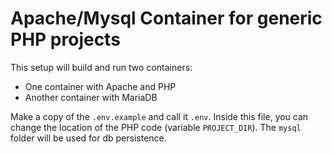 # Apache/Mysql Container for generic PHP projects
This setup will build and run two containers: 
- One container with Apache and PHP
- Another container with MariaDB 

Make a copy of the `.env.example` and call it `.env`. Inside this file, you can change the location of
the PHP code (variable `PROJECT_DIR`). The `mysql` folder will be used for db persistence. 
